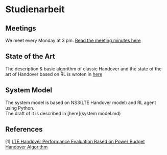# Studienarbeit


## Meetings
We meet every Monday at 3 pm. [Read the meeting minutes here](meetings.md)



## State of the Art
The description & basic algorithm of classic Handover and the state of the art of Handover based on RL is wroten in [here](Handover.md)  

## System Model
The system model is based on NS3(LTE Handover model) and RL agent using Python.  
The draft of it is described in [here](system model.md)

## References
[1] [LTE Handover Performance Evaluation Based on Power Budget Handover Algorithm](https://upcommons.upc.edu/bitstream/handle/2099.1/21093/LTE+Handover+Performance+Evaluation.pdf?sequence=4)
